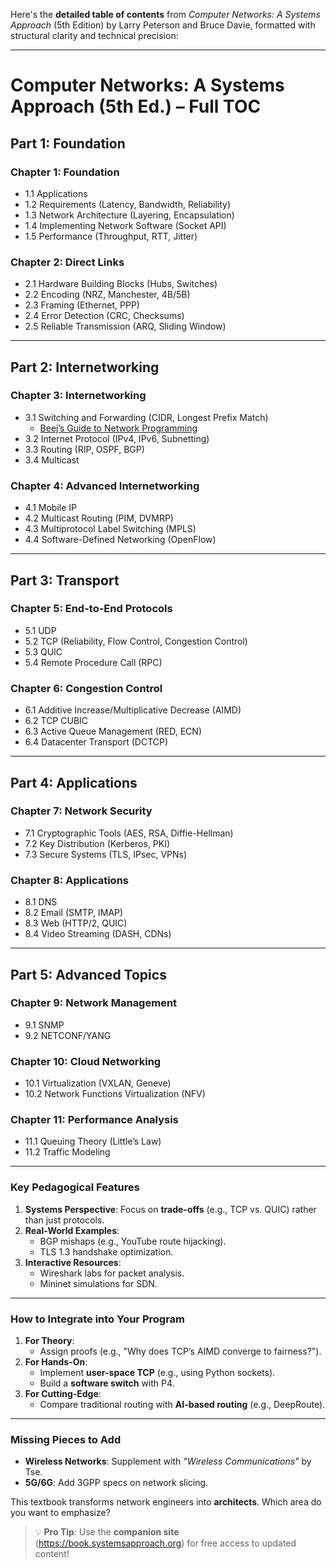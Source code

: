 Here's the **detailed table of contents** from *Computer Networks: A Systems Approach* (5th Edition) by Larry Peterson and Bruce Davie, formatted with structural clarity and technical precision:

---

# **Computer Networks: A Systems Approach (5th Ed.) – Full TOC**

## **Part 1: Foundation**
### **Chapter 1: Foundation**
- 1.1 Applications  
- 1.2 Requirements (Latency, Bandwidth, Reliability)  
- 1.3 Network Architecture (Layering, Encapsulation)  
- 1.4 Implementing Network Software (Socket API)  
- 1.5 Performance (Throughput, RTT, Jitter)  

### **Chapter 2: Direct Links**
- 2.1 Hardware Building Blocks (Hubs, Switches)  
- 2.2 Encoding (NRZ, Manchester, 4B/5B)  
- 2.3 Framing (Ethernet, PPP)  
- 2.4 Error Detection (CRC, Checksums)  
- 2.5 Reliable Transmission (ARQ, Sliding Window)  

---

## **Part 2: Internetworking**
### **Chapter 3: Internetworking**
- 3.1 Switching and Forwarding (CIDR, Longest Prefix Match)  
   -  [Beej’s Guide to Network Programming](https://beej.us/guide/bgnet/pdf/bgnet_usl_c_1.pdf)
- 3.2 Internet Protocol (IPv4, IPv6, Subnetting)  
- 3.3 Routing (RIP, OSPF, BGP)  
- 3.4 Multicast  

### **Chapter 4: Advanced Internetworking**
- 4.1 Mobile IP  
- 4.2 Multicast Routing (PIM, DVMRP)  
- 4.3 Multiprotocol Label Switching (MPLS)  
- 4.4 Software-Defined Networking (OpenFlow)  

---

## **Part 3: Transport**
### **Chapter 5: End-to-End Protocols**
- 5.1 UDP  
- 5.2 TCP (Reliability, Flow Control, Congestion Control)  
- 5.3 QUIC  
- 5.4 Remote Procedure Call (RPC)  

### **Chapter 6: Congestion Control**
- 6.1 Additive Increase/Multiplicative Decrease (AIMD)  
- 6.2 TCP CUBIC  
- 6.3 Active Queue Management (RED, ECN)  
- 6.4 Datacenter Transport (DCTCP)  

---

## **Part 4: Applications**
### **Chapter 7: Network Security**
- 7.1 Cryptographic Tools (AES, RSA, Diffie-Hellman)  
- 7.2 Key Distribution (Kerberos, PKI)  
- 7.3 Secure Systems (TLS, IPsec, VPNs)  

### **Chapter 8: Applications**
- 8.1 DNS  
- 8.2 Email (SMTP, IMAP)  
- 8.3 Web (HTTP/2, QUIC)  
- 8.4 Video Streaming (DASH, CDNs)  

---

## **Part 5: Advanced Topics**
### **Chapter 9: Network Management**
- 9.1 SNMP  
- 9.2 NETCONF/YANG  

### **Chapter 10: Cloud Networking**
- 10.1 Virtualization (VXLAN, Geneve)  
- 10.2 Network Functions Virtualization (NFV)  

### **Chapter 11: Performance Analysis**
- 11.1 Queuing Theory (Little’s Law)  
- 11.2 Traffic Modeling  

---

### **Key Pedagogical Features**
1. **Systems Perspective**: Focus on **trade-offs** (e.g., TCP vs. QUIC) rather than just protocols.  
2. **Real-World Examples**:  
   - BGP mishaps (e.g., YouTube route hijacking).  
   - TLS 1.3 handshake optimization.  
3. **Interactive Resources**:  
   - Wireshark labs for packet analysis.  
   - Mininet simulations for SDN.  

---

### **How to Integrate into Your Program**
1. **For Theory**:  
   - Assign proofs (e.g., "Why does TCP’s AIMD converge to fairness?").  
2. **For Hands-On**:  
   - Implement **user-space TCP** (e.g., using Python sockets).  
   - Build a **software switch** with P4.  
3. **For Cutting-Edge**:  
   - Compare traditional routing with **AI-based routing** (e.g., DeepRoute).  

---

### **Missing Pieces to Add**
- **Wireless Networks**: Supplement with *"Wireless Communications"* by Tse.  
- **5G/6G**: Add 3GPP specs on network slicing.  

This textbook transforms network engineers into **architects**. Which area do you want to emphasize?  

> 💡 **Pro Tip**: Use the **companion site** (https://book.systemsapproach.org) for free access to updated content!